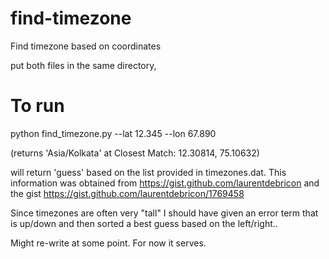find-timezone
=============

Find timezone based on coordinates

put both files in the same directory, 

To run
=============

python find_timezone.py --lat 12.345 --lon 67.890

(returns 'Asia/Kolkata' at Closest Match: 12.30814, 75.10632)

will return 'guess' based on the list provided in timezones.dat. This information was obtained from https://gist.github.com/laurentdebricon and the gist https://gist.github.com/laurentdebricon/1769458

Since timezones are often very "tall" I should have given an error term that is up/down and then sorted a best guess based on the left/right..

Might re-write at some point. For now it serves.
